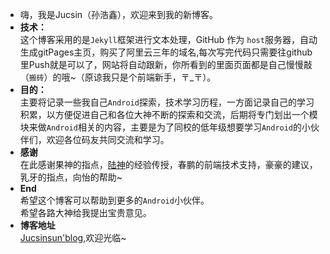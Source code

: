 - 嗨，我是Jucsin（孙浩鑫），欢迎来到我的新博客。
- **技术：**   
这个博客采用的是`Jekyll`框架进行文本处理，GitHub 作为 `host`服务器，自动生成gitPages主页，购买了阿里云三年的域名,每次写完代码只需要往github里Push就是可以了，网站将自动跟新，你所看到的里面页面都是自己慢慢敲（`搬砖`）的哦~（原谅我只是个前端新手，〒_〒）。
- **目的：**   
主要将记录一些我自己`Android`探索，技术学习历程，一方面记录自己的学习积累，以方便促进自己和各位大神不断的探索和交流，后期将专门划出一个模块来做`Android`相关的内容，主要是为了同校的低年级想要学习`Android`的小伙伴们，欢迎各位码友共同交流和学习。   
- **感谢**   
在此感谢果神的指点，[陆神](https://ilulu.xyz/)的经验传授，春鹏的前端技术支持，豪豪的建议，乳牙的指点，向怡的帮助~  
- **End**    
 希望这个博客可以帮助到更多的`Android`小伙伴。  
 希望各路大神给我提出宝贵意见。   
- **博客地址**   
 [Jucsinsun'blog](http://jucsinyu.com/),欢迎光临~